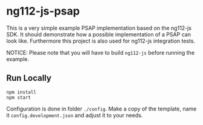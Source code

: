# ng112-js-psap

This is a very simple example PSAP implementation based on the ng112-js SDK. It should demonstrate how a possible implementation of a PSAP can look like. Furthermore this project is also used for ng112-js integration tests.

NOTICE: Please note that you will have to build `ng112-js` before running the example.

## Run Locally

```shell
npm install
npm start
```

Configuration is done in folder `./config`. Make a copy of the template, name it `config.development.json` and adjust it to your needs.